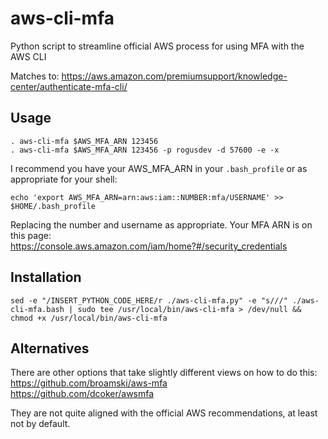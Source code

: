 # aws-cli-mfa
Python script to streamline official AWS process for using MFA with the AWS CLI

Matches to: https://aws.amazon.com/premiumsupport/knowledge-center/authenticate-mfa-cli/

## Usage
    . aws-cli-mfa $AWS_MFA_ARN 123456
    . aws-cli-mfa $AWS_MFA_ARN 123456 -p rogusdev -d 57600 -e -x

I recommend you have your AWS_MFA_ARN in your `.bash_profile` or as appropriate for your shell:

    echo 'export AWS_MFA_ARN=arn:aws:iam::NUMBER:mfa/USERNAME' >> $HOME/.bash_profile

Replacing the number and username as appropriate. Your MFA ARN is on this page:\
https://console.aws.amazon.com/iam/home?#/security_credentials

## Installation

    sed -e "/INSERT_PYTHON_CODE_HERE/r ./aws-cli-mfa.py" -e "s///" ./aws-cli-mfa.bash | sudo tee /usr/local/bin/aws-cli-mfa > /dev/null && chmod +x /usr/local/bin/aws-cli-mfa

## Alternatives
There are other options that take slightly different views on how to do this:\
https://github.com/broamski/aws-mfa \
https://github.com/dcoker/awsmfa

They are not quite aligned with the official AWS recommendations, at least not by default.
